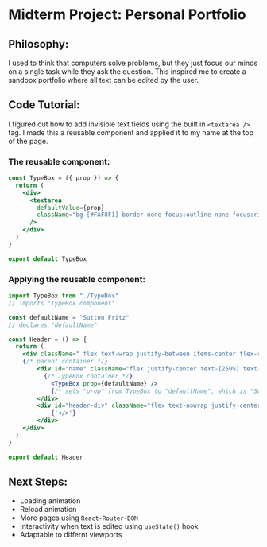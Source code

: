 # Midterm Project: Personal Portfolio

## Philosophy:

I used to think that computers solve problems, but they just focus our minds on a single task while they ask the question. This inspired me to create a sandbox portfolio where all text can be edited by the user.

## Code Tutorial:

I figured out how to add invisible text fields using the built in `<textarea />` tag. I made this a reusable component and applied it to my name at the top of the page.

### The reusable component:

```jsx
const TypeBox = ({ prop }) => {
  return (
    <div>
      <textarea
        defaultValue={prop}
        className="bg-[#FAF8F1] border-none focus:outline-none focus:ring-0 h-[4rem] w-fit resize-none"
      />
    </div>
  )
}

export default TypeBox
```

### Applying the reusable component:

```jsx
import TypeBox from "./TypeBox"
// imports "TypeBox component"

const defaultName = "Sutton Fritz"
// declares "defaultName"

const Header = () => {
  return (
    <div className=" flex text-wrap justify-between items-center flex-row text-[black] w-[90%] ">
    {/* parent container */}
        <div id="name" className="flex justify-center text-[250%] text-[#BF092F]">
          {/* TypeBox container */}
            <TypeBox prop={defaultName} />
            {/* sets "prop" from TypeBox to "defaultName", which is "Sutton Fritz" */}
        </div>
        <div id="header-div" className="flex text-nowrap justify-center text-[1.5rem] px-[2%]">
            {'</>'}
        </div>
    </div>
  )
}

export default Header
```

## Next Steps:

- Loading animation
- Reload animation
- More pages using `React-Router-DOM`
- Interactivity when text is edited using `useState()` hook
- Adaptable to differnt viewports